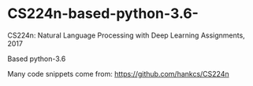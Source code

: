 # CS224n-based-python-3.6-
CS224n: Natural Language Processing with Deep Learning Assignments, 2017


Based python-3.6
















Many code snippets come from:
https://github.com/hankcs/CS224n
